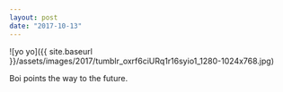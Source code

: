 ```yaml
---
layout: post
date: "2017-10-13"
---
```


![yo yo]({{ site.baseurl }}/assets/images/2017/tumblr_oxrf6ciURq1r16syio1_1280-1024x768.jpg)

Boi points the way to the future.
